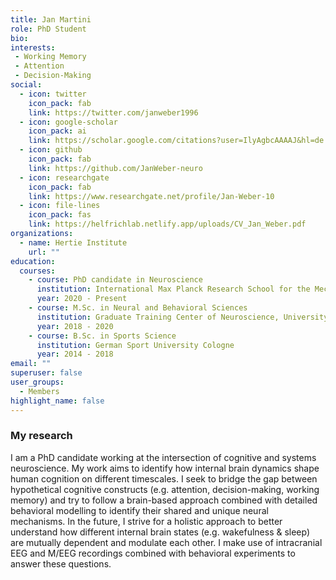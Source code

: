 ```yaml
---
title: Jan Martini
role: PhD Student
bio:
interests:
 - Working Memory
 - Attention
 - Decision-Making
social:
  - icon: twitter
    icon_pack: fab
    link: https://twitter.com/janweber1996
  - icon: google-scholar
    icon_pack: ai
    link: https://scholar.google.com/citations?user=IlyAgbcAAAAJ&hl=de
  - icon: github
    icon_pack: fab
    link: https://github.com/JanWeber-neuro
  - icon: researchgate
    icon_pack: fab
    link: https://www.researchgate.net/profile/Jan-Weber-10
  - icon: file-lines
    icon_pack: fas
    link: https://helfrichlab.netlify.app/uploads/CV_Jan_Weber.pdf
organizations:
  - name: Hertie Institute
    url: ""
education:
  courses:
    - course: PhD candidate in Neuroscience
      institution: International Max Planck Research School for the Mechanisms of Mental Function and Dysfunction
      year: 2020 - Present
    - course: M.Sc. in Neural and Behavioral Sciences
      institution: Graduate Training Center of Neuroscience, University of Tübingen
      year: 2018 - 2020
    - course: B.Sc. in Sports Science
      institution: German Sport University Cologne
      year: 2014 - 2018
email: ""
superuser: false
user_groups:
  - Members
highlight_name: false
---
```

### My research

I am a PhD candidate working at the intersection of cognitive and systems neuroscience. My work aims to identify how internal brain dynamics shape human cognition on different timescales. I seek to bridge the gap between hypothetical cognitive constructs (e.g. attention, decision-making, working memory) and try to follow a brain-based approach combined with detailed behavioral   modelling   to   identify their shared and unique neural mechanisms. In the future, I strive for a holistic approach to better understand how different internal brain states (e.g. wakefulness & sleep) are   mutually   dependent and modulate each other. I make use of intracranial EEG and M/EEG recordings combined with behavioral experiments to answer these questions.
